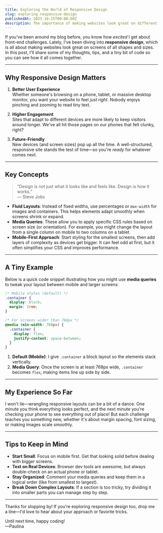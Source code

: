 ```yaml
---
title: Exploring the World of Responsive Design
slug: exploring-responsive-design
publishedAt: 2023-10-15T00:00:00Z
description: The importance of making websites look great on different devices.
---
```

If you've been around my blog before, you know how *excited* I get about front-end challenges. Lately, I've been diving into **responsive design**, which is all about making websites look great on screens of all shapes and sizes. In this post, I'll share some of my thoughts, tips, and a tiny bit of code so you can see how it all comes together.

---

## Why Responsive Design Matters

1. **Better User Experience**  
   Whether someone's browsing on a phone, tablet, or massive desktop monitor, you want your website to feel *just right*. Nobody enjoys pinching and zooming to read tiny text.

2. **Higher Engagement**  
   Sites that adapt to different devices are more likely to keep visitors around longer. We've all hit those pages on our phones that felt clunky, right?

3. **Future-Friendly**  
   New devices (and screen sizes) pop up all the time. A well-structured, responsive site stands the test of time—so you're *ready* for whatever comes next.

---

## Key Concepts

> “Design is not just what it looks like and feels like. Design is how it works.”  
> — Steve Jobs

- **Fluid Layouts**: Instead of fixed widths, use percentages or `max-width` for images and containers. This helps elements adapt smoothly when screens shrink or expand.
- **Media Queries**: These allow you to apply specific CSS rules based on screen size (or orientation). For example, you might change the layout from a single column on mobile to two columns on a tablet.
- **Mobile-First Approach**: Start styling for the smallest screens, then add layers of complexity as devices get bigger. It can feel odd at first, but it often simplifies your CSS and improves performance.

---

## A Tiny Example

Below is a quick code snippet illustrating how you might use **media queries** to tweak your layout between mobile and larger screens:

```css
/* Mobile styles (default) */
.container {
  display: block;
  margin: 1rem;
}

/* For screens wider than 768px */
@media (min-width: 768px) {
  .container {
    display: flex;
    justify-content: space-between;
  }
}
```

1. **Default (Mobile)**: I give `.container` a block layout so the elements stack vertically.
2. **Media Query**: Once the screen is at least 768px wide, `.container` becomes `flex`, making items line up side by side.

---

## My Experience So Far
I won't lie—wrangling responsive layouts can be a bit of a dance. One minute you think everything looks perfect, and the next minute you're checking your phone to see everything out of place! But each challenge teaches you something new, whether it's about margin spacing, font sizing, or making images scale smoothly.

---

## Tips to Keep in Mind

- **Start Small**: Focus on mobile first. Get that looking solid before dealing with bigger screens.
- **Test on Real Devices**: Browser dev tools are awesome, but always double-check on an actual phone or tablet.
- **Stay Organized**: Comment your media queries and keep them in a logical order (like from smallest to largest).
- **Break Down Complex Layouts**: If a section is too tricky, try dividing it into smaller parts you can manage step by step.

---

Thanks for stopping by! If you're exploring responsive design too, drop me a line—I'd love to hear about your approach or favorite tricks. 

Until next time, happy coding!  
—Paulina